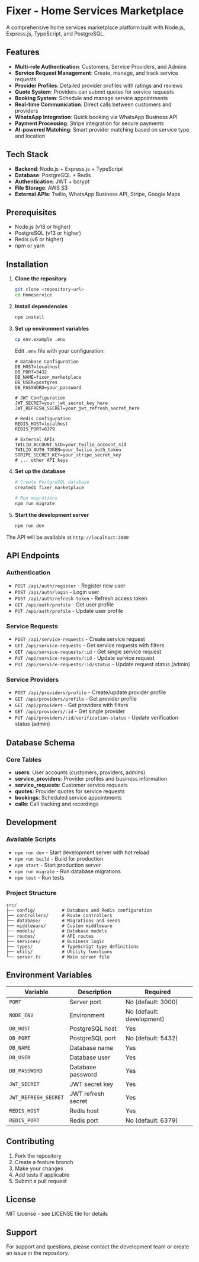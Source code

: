 # Fixer - Home Services Marketplace

A comprehensive home services marketplace platform built with Node.js, Express.js, TypeScript, and PostgreSQL.

## Features

- **Multi-role Authentication**: Customers, Service Providers, and Admins
- **Service Request Management**: Create, manage, and track service requests
- **Provider Profiles**: Detailed provider profiles with ratings and reviews
- **Quote System**: Providers can submit quotes for service requests
- **Booking System**: Schedule and manage service appointments
- **Real-time Communication**: Direct calls between customers and providers
- **WhatsApp Integration**: Quick booking via WhatsApp Business API
- **Payment Processing**: Stripe integration for secure payments
- **AI-powered Matching**: Smart provider matching based on service type and location

## Tech Stack

- **Backend**: Node.js + Express.js + TypeScript
- **Database**: PostgreSQL + Redis
- **Authentication**: JWT + bcrypt
- **File Storage**: AWS S3
- **External APIs**: Twilio, WhatsApp Business API, Stripe, Google Maps

## Prerequisites

- Node.js (v18 or higher)
- PostgreSQL (v13 or higher)
- Redis (v6 or higher)
- npm or yarn

## Installation

1. **Clone the repository**
   ```bash
   git clone <repository-url>
   cd Homeservice
   ```

2. **Install dependencies**
   ```bash
   npm install
   ```

3. **Set up environment variables**
   ```bash
   cp env.example .env
   ```
   
   Edit `.env` file with your configuration:
   ```env
   # Database Configuration
   DB_HOST=localhost
   DB_PORT=5432
   DB_NAME=fixer_marketplace
   DB_USER=postgres
   DB_PASSWORD=your_password

   # JWT Configuration
   JWT_SECRET=your_jwt_secret_key_here
   JWT_REFRESH_SECRET=your_jwt_refresh_secret_here

   # Redis Configuration
   REDIS_HOST=localhost
   REDIS_PORT=6379

   # External APIs
   TWILIO_ACCOUNT_SID=your_twilio_account_sid
   TWILIO_AUTH_TOKEN=your_twilio_auth_token
   STRIPE_SECRET_KEY=your_stripe_secret_key
   # ... other API keys
   ```

4. **Set up the database**
   ```bash
   # Create PostgreSQL database
   createdb fixer_marketplace

   # Run migrations
   npm run migrate
   ```

5. **Start the development server**
   ```bash
   npm run dev
   ```

The API will be available at `http://localhost:3000`

## API Endpoints

### Authentication
- `POST /api/auth/register` - Register new user
- `POST /api/auth/login` - Login user
- `POST /api/auth/refresh-token` - Refresh access token
- `GET /api/auth/profile` - Get user profile
- `PUT /api/auth/profile` - Update user profile

### Service Requests
- `POST /api/service-requests` - Create service request
- `GET /api/service-requests` - Get service requests with filters
- `GET /api/service-requests/:id` - Get single service request
- `PUT /api/service-requests/:id` - Update service request
- `PUT /api/service-requests/:id/status` - Update request status (admin)

### Service Providers
- `POST /api/providers/profile` - Create/update provider profile
- `GET /api/providers/profile` - Get provider profile
- `GET /api/providers` - Get providers with filters
- `GET /api/providers/:id` - Get single provider
- `PUT /api/providers/:id/verification-status` - Update verification status (admin)

## Database Schema

### Core Tables
- **users**: User accounts (customers, providers, admins)
- **service_providers**: Provider profiles and business information
- **service_requests**: Customer service requests
- **quotes**: Provider quotes for service requests
- **bookings**: Scheduled service appointments
- **calls**: Call tracking and recordings

## Development

### Available Scripts
- `npm run dev` - Start development server with hot reload
- `npm run build` - Build for production
- `npm start` - Start production server
- `npm run migrate` - Run database migrations
- `npm test` - Run tests

### Project Structure
```
src/
├── config/          # Database and Redis configuration
├── controllers/     # Route controllers
├── database/        # Migrations and seeds
├── middleware/      # Custom middleware
├── models/          # Database models
├── routes/          # API routes
├── services/        # Business logic
├── types/           # TypeScript type definitions
├── utils/           # Utility functions
└── server.ts        # Main server file
```

## Environment Variables

| Variable | Description | Required |
|----------|-------------|----------|
| `PORT` | Server port | No (default: 3000) |
| `NODE_ENV` | Environment | No (default: development) |
| `DB_HOST` | PostgreSQL host | Yes |
| `DB_PORT` | PostgreSQL port | No (default: 5432) |
| `DB_NAME` | Database name | Yes |
| `DB_USER` | Database user | Yes |
| `DB_PASSWORD` | Database password | Yes |
| `JWT_SECRET` | JWT secret key | Yes |
| `JWT_REFRESH_SECRET` | JWT refresh secret | Yes |
| `REDIS_HOST` | Redis host | Yes |
| `REDIS_PORT` | Redis port | No (default: 6379) |

## Contributing

1. Fork the repository
2. Create a feature branch
3. Make your changes
4. Add tests if applicable
5. Submit a pull request

## License

MIT License - see LICENSE file for details

## Support

For support and questions, please contact the development team or create an issue in the repository.
